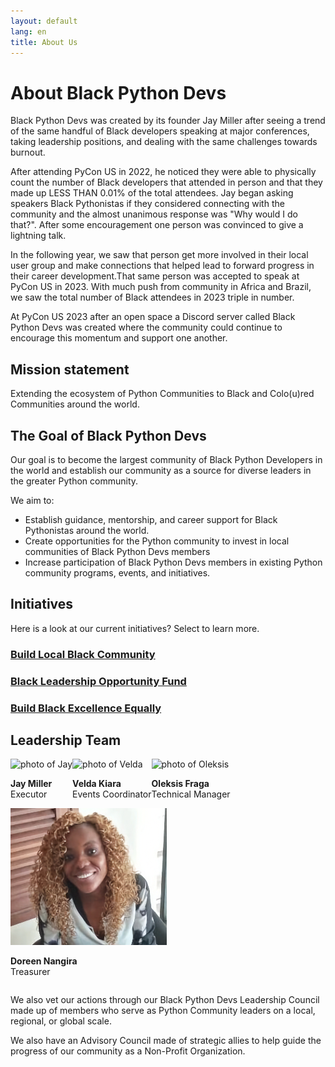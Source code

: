 ```yaml
---
layout: default
lang: en
title: About Us
---
```


# About Black Python Devs

Black Python Devs was created by its founder Jay Miller after seeing a trend of the same handful of Black developers speaking at major conferences, taking leadership positions, and dealing with the same challenges towards burnout.

After attending PyCon US in 2022, he noticed they were able to physically count the number of Black developers that attended in person and that they made up LESS THAN 0.01% of the total attendees. Jay began asking speakers Black Pythonistas if they considered connecting with the community and the almost unanimous response was "Why would I do that?". After some encouragement one person was convinced to give a lightning talk.

In the following year, we saw that person get more involved in their local user group and make connections that helped lead to forward progress in their career development.That same person was accepted to speak at PyCon US in 2023. With much push from community in Africa and Brazil, we saw the total number of Black attendees in 2023 triple in number.

At PyCon US 2023 after an open space a Discord server called Black Python Devs was created where the community could continue to encourage this momentum and support one another.

## Mission statement

Extending the ecosystem of Python Communities to Black and Colo(u)red Communities around the world.

## The Goal of Black Python Devs

Our goal is to become the largest community of Black Python Developers in the world and establish our community as a source for diverse leaders in the greater Python community.

We aim to:

- Establish guidance, mentorship, and career support for Black Pythonistas around the world.
- Create opportunities for the Python community to invest in local communities of Black Python Devs members
- Increase participation of Black Python Devs members in existing Python community programs, events, and initiatives.

## Initiatives

Here is a look at our current initiatives? Select to learn more.

<div class="grid">
<article>
<h3><a href="/initiatives#build-local-black-community">Build Local Black Community</a></h3>
</article>
<article>
<h3><a href="/initiatives#black-leadership-opportunity-fundblack-">Black Leadership Opportunity Fund</a></h3>
</article>
<article>
<h3><a href="/initiatives#build-black-excellence-equally">Build Black Excellence Equally</a></h3>
</article>
</div>

## Leadership Team

<div class="grid" style="display:flex; flex-wrap: wrap;" markdown="1">

<article class="leadership-photo-container">
<img class="leadership-photo" alt="photo of Jay" src="https://github.com/kjaymiller.png">
<p><strong>Jay Miller</strong><br/>
Executor</p>
</article>

<article class="leadership-photo-container">
<img class="leadership-photo" alt="photo of Velda" src="https://github.com/VeldaKiara.png">
<p><strong>Velda Kiara</strong><br/>
Events Coordinator</p>
</article>
<article class="leadership-photo-container">
<img class="leadership-photo" alt="photo of Oleksis" src="https://github.com/oleksis.png">
<p><strong>Oleksis Fraga</strong><br/>
Technical Manager</p>
</article>

<article class="leadership-photo-container">
<img class="leadership-photo" alt="photo of Doreen" src="/assets/images/doreen.png">
<p><strong>Doreen Nangira</strong><br/>
Treasurer</p>
</article>
</div>

We also vet our actions through our Black Python Devs Leadership Council made up of members who serve as Python Community leaders on a local, regional, or global scale.

We also have an Advisory Council made of strategic allies to help guide the progress of our community as a Non-Profit Organization.
